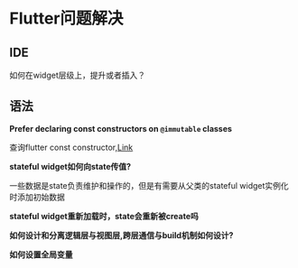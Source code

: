 # Flutter问题解决

## IDE

如何在widget层级上，提升或者插入？

## 语法

**Prefer declaring const constructors on `@immutable` classes**

查询flutter const constructor,[Link](https://stackoverflow.com/questions/21744677/how-does-the-const-constructor-actually-work)

**stateful widget如何向state传值?**

一些数据是state负责维护和操作的，但是有需要从父类的stateful widget实例化时添加初始数据

**stateful widget重新加载时，state会重新被create吗**

**如何设计和分离逻辑层与视图层,跨层通信与build机制如何设计?**

**如何设置全局变量**
